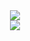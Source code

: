 <div align="center">
  <img src="https://capsule-render.vercel.app/api?type=wave&color=auto&height=300&section=header&text=capsule%20render&fontSize=90" />
</div>
<body>
  <center>
  <img src="https://img.shields.io/badge/python-3776AB?style=flat&logo=python&logoColor=white"/>
  </center>
</body>
